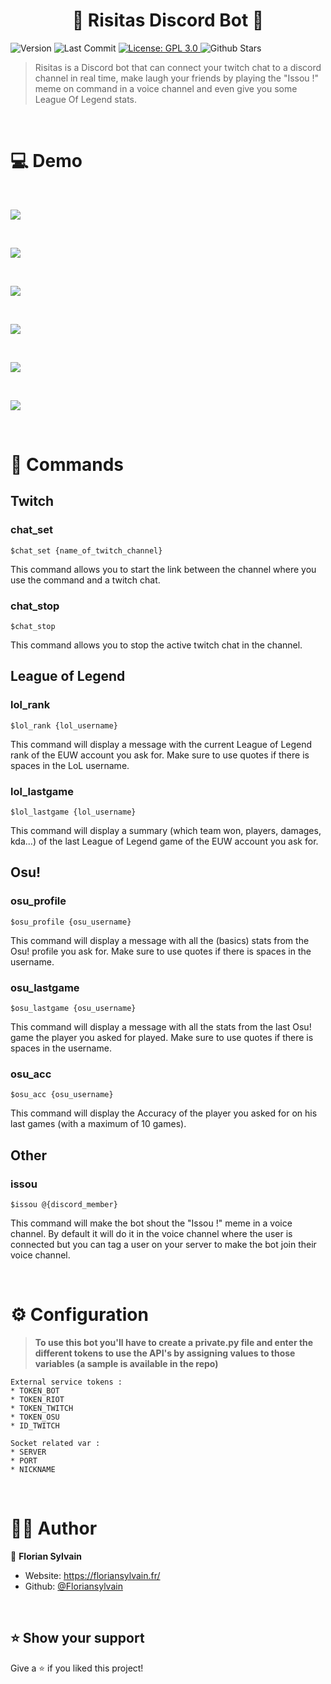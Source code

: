 <h1 align="center">🤖 Risitas Discord Bot 🤖</h1>
<p>
  <img alt="Version" src="https://img.shields.io/badge/version-1.7-blue.svg?cacheSeconds=2592000" />
  <img alt="Last Commit" src="https://img.shields.io/github/last-commit/Floriansylvain/Risitas_BOT">
  <a href="#" target="_blank">
    <img alt="License: GPL 3.0" src="https://img.shields.io/badge/License-GPL%203.0-yellow" />
  </a>
  <img alt="Github Stars" src="https://img.shields.io/github/stars/Floriansylvain/Risitas_BOT?style=social">
</p>

>Risitas is a Discord bot that can connect your twitch chat to a discord channel in real time, make laugh your friends by playing the "Issou !" meme on command in a voice channel and even give you some League Of Legend stats.

<br>

# 💻 Demo

<br>

![](assets/chat.gif)

<br>

![](assets/lol_rank.png)

<br>

![](assets/lol_lastgame.png)

<br>

![](assets/osu_profile.png)

<br>

![](assets/osu_lastgame.png)

<br>

![](assets/osu_acc.png)

<br>

# 📢 Commands

## Twitch

### **chat_set**
```
$chat_set {name_of_twitch_channel}
```
This command allows you to start the link between the channel where you use the command and a twitch chat.


### **chat_stop**
```
$chat_stop
```
This command allows you to stop the active twitch chat in the channel.


## League of Legend


### **lol_rank**
```
$lol_rank {lol_username}
```
This command will display a message with the current League of Legend rank of the EUW account you ask for. Make sure to use quotes if there is spaces in the LoL username.


### **lol_lastgame**
```
$lol_lastgame {lol_username}
```
This command will display a summary (which team won, players, damages, kda...) of the last League of Legend game of the EUW account you ask for.


## Osu!


### **osu_profile**
```
$osu_profile {osu_username}
```
This command will display a message with all the (basics) stats from the Osu! profile you ask for. Make sure to use quotes if there is spaces in the username.


### **osu_lastgame**
```
$osu_lastgame {osu_username}
```
This command will display a message with all the stats from the last Osu! game the player you asked for played. Make sure to use quotes if there is spaces in the username.


### **osu_acc**
```
$osu_acc {osu_username}
```
This command will display the Accuracy of the player you asked for on his last games (with a maximum of 10 games). 


## Other


### **issou**
```
$issou @{discord_member}
```
This command will make the bot shout the "Issou !" meme in a voice channel. By default it will do it in the voice channel where the user is connected but you can tag a user on your server to make the bot join their voice channel.

<br>

# ⚙ Configuration

>**To use this bot you'll have to create a private.py file and enter the different tokens to use the API's by assigning values to those variables (a sample is available in the repo)**
```
External service tokens :
* TOKEN_BOT
* TOKEN_RIOT
* TOKEN_TWITCH
* TOKEN_OSU
* ID_TWITCH

Socket related var :
* SERVER
* PORT
* NICKNAME
```

<br>

# 👨‍💻 Author

👤 **Florian Sylvain**

* Website: https://floriansylvain.fr/
* Github: [@Floriansylvain](https://github.com/Floriansylvain)

<br>

## ⭐️ Show your support

Give a ⭐️ if you liked this project!
